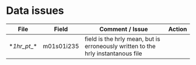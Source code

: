 # Data issues





| File | Field | Comment / Issue | Action |
| ---   | ---  | ---             | ---    |
| \*_1hr_pt__\*    | m01s01i235  | field is the hrly mean, but is erroneously written to the hrly instantanous file  |          |
